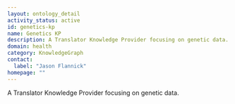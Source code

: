 ```yaml
---
layout: ontology_detail
activity_status: active
id: genetics-kp
name: Genetics KP
description: A Translator Knowledge Provider focusing on genetic data.
domain: health
category: KnowledgeGraph
contact:
  label: "Jason Flannick"
homepage: ""
---
```


A Translator Knowledge Provider focusing on genetic data.
